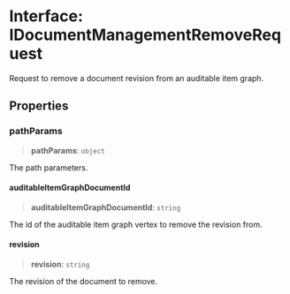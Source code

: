 # Interface: IDocumentManagementRemoveRequest

Request to remove a document revision from an auditable item graph.

## Properties

### pathParams

> **pathParams**: `object`

The path parameters.

#### auditableItemGraphDocumentId

> **auditableItemGraphDocumentId**: `string`

The id of the auditable item graph vertex to remove the revision from.

#### revision

> **revision**: `string`

The revision of the document to remove.
